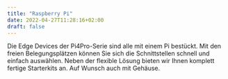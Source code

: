 ```yaml
---
title: "Raspberry Pi"
date: 2022-04-27T11:28:16+02:00
draft: false
---
```


Die Edge Devices der Pi4Pro-Serie sind alle mit einem Pi bestückt. Mit den freien Belegungsplätzen können Sie sich die Schnittstellen schnell und einfach auswählen. Neben der flexible Lösung bieten wir Ihnen komplett fertige Starterkits an. Auf Wunsch auch mit Gehäuse.